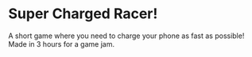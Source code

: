 # Super Charged Racer!

A short game where you need to charge your phone as fast as possible! Made in 3 hours for a game jam.
